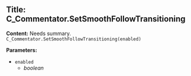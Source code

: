 ## Title: C_Commentator.SetSmoothFollowTransitioning

**Content:**
Needs summary.
`C_Commentator.SetSmoothFollowTransitioning(enabled)`

**Parameters:**
- `enabled`
  - *boolean*